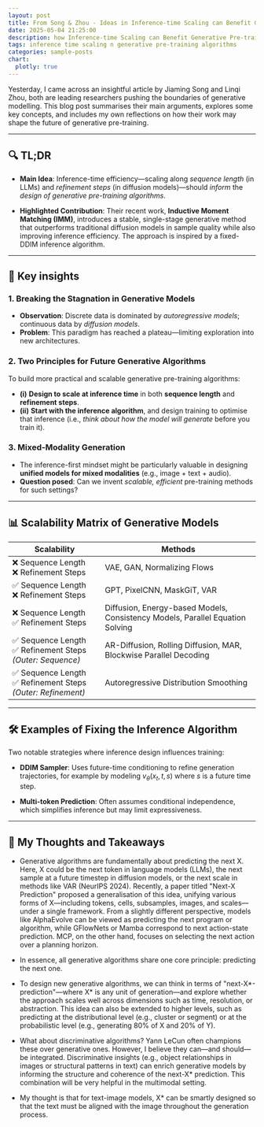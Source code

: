```yaml
---
layout: post
title: From Song & Zhou - Ideas in Inference-time Scaling can Benefit Generative Pre-training Algorithms
date: 2025-05-04 21:25:00
description: how Inference-time Scaling can Benefit Generative Pre-training Algorithms
tags: inference time scaling n generative pre-training algorithms
categories: sample-posts
chart:
  plotly: true
---
```


Yesterday, I came across an insightful article by Jiaming Song and Linqi Zhou, both are leading researchers pushing the boundaries of generative modelling. This blog post summarises their main arguments, explores some key concepts, and includes my own reflections on how their work may shape the future of generative pre-training.

---

## 🔍 TL;DR

- **Main Idea**: Inference-time efficiency—scaling along _sequence length_ (in LLMs) and _refinement steps_ (in diffusion models)—should _inform_ the _design of generative pre-training algorithms_.

- **Highlighted Contribution**: Their recent work, **Inductive Moment Matching (IMM)**, introduces a stable, single-stage generative method that outperforms traditional diffusion models in sample quality while also improving inference efficiency. The approach is inspired by a fixed-DDIM inference algorithm.

---

## 🧠 Key insights

### 1. Breaking the Stagnation in Generative Models

- **Observation**: Discrete data is dominated by _autoregressive models_; continuous data by _diffusion models_.
- **Problem**: This paradigm has reached a plateau—limiting exploration into new architectures.

### 2. Two Principles for Future Generative Algorithms

To build more practical and scalable generative pre-training algorithms:

- **(i)** **Design to scale at inference time** in both **sequence length** and **refinement steps**.
- **(ii)** **Start with the inference algorithm**, and design training to optimise that inference (i.e., _think about how the model will generate_ before you train it).

### 3. Mixed-Modality Generation

- The inference-first mindset might be particularly valuable in designing **unified models for mixed modalities** (e.g., image + text + audio).
- **Question posed**: Can we invent _scalable, efficient_ pre-training methods for such settings?

---

## 📊 Scalability Matrix of Generative Models

| **Scalability**                                                 | **Methods**                                                                   |
| --------------------------------------------------------------- | ----------------------------------------------------------------------------- |
| ❌ Sequence Length<br>❌ Refinement Steps                       | VAE, GAN, Normalizing Flows                                                   |
| ✅ Sequence Length<br>❌ Refinement Steps                       | GPT, PixelCNN, MaskGiT, VAR                                                   |
| ❌ Sequence Length<br>✅ Refinement Steps                       | Diffusion, Energy-based Models, Consistency Models, Parallel Equation Solving |
| ✅ Sequence Length<br>✅ Refinement Steps _(Outer: Sequence)_   | AR-Diffusion, Rolling Diffusion, MAR, Blockwise Parallel Decoding             |
| ✅ Sequence Length<br>✅ Refinement Steps _(Outer: Refinement)_ | Autoregressive Distribution Smoothing                                         |

---

## 🛠 Examples of Fixing the Inference Algorithm

Two notable strategies where inference design influences training:

- **DDIM Sampler**: Uses future-time conditioning to refine generation trajectories, for example by modeling $v_{\theta}(x_t, t, s)$ where $s$ is a future time step.

- **Multi-token Prediction**: Often assumes conditional independence, which simplifies inference but may limit expressiveness.

---

## 💭 My Thoughts and Takeaways

- Generative algorithms are fundamentally about predicting the next X. Here, X could be the next token in language models (LLMs), the next sample at a future timestep in diffusion models, or the next scale in methods like VAR (NeurIPS 2024). Recently, a paper titled "Next-X Prediction" proposed a generalisation of this idea, unifying various forms of X—including tokens, cells, subsamples, images, and scales—under a single framework. From a slightly different perspective, models like AlphaEvolve can be viewed as predicting the next program or algorithm, while GFlowNets or Mamba correspond to next action-state prediction. MCP, on the other hand, focuses on selecting the next action over a planning horizon.

- In essence, all generative algorithms share one core principle: predicting the next one.

- To design new generative algorithms, we can think in terms of "next-X*-prediction"—where X* is any unit of generation—and explore whether the approach scales well across dimensions such as time, resolution, or abstraction. This idea can also be extended to higher levels, such as predicting at the distributional level (e.g., cluster or segment) or at the probabilistic level (e.g., generating 80% of X and 20% of Y).

- What about discriminative algorithms? Yann LeCun often champions these over generative ones. However, I believe they can—and should—be integrated. Discriminative insights (e.g., object relationships in images or structural patterns in text) can enrich generative models by informing the structure and coherence of the next-X\* prediction. This combination will be very helpful in the multimodal setting.

- My thought is that for text-image models, X\* can be smartly designed so that the text must be aligned with the image throughout the generation process.
